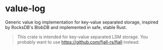# value-log

Generic value log implementation for key-value separated storage, inspired by RocksDB's BlobDB and implemented in safe, stable Rust.

> This crate is intended for key-value separated LSM storage.
> You probably want to use https://github.com/fjall-rs/fjall instead.
